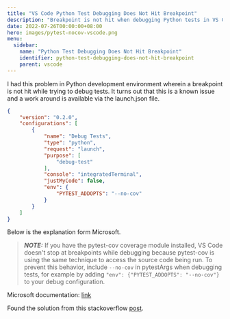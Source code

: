 ```yaml
---
title: "VS Code Python Test Debugging Does Not Hit Breakpoint"
description: "Breakpoint is not hit when debugging Python tests in VS Code"
date: 2022-07-26T00:00:00+08:00
hero: images/pytest-nocov-vscode.png
menu:
  sidebar:
    name: "Python Test Debugging Does Not Hit Breakpoint"
    identifier: python-test-debugging-does-not-hit-breakpoint
    parent: vscode
---
```


I had this problem in Python development environment wherein a breakpoint is not
hit while trying to debug tests. It turns out that this is a known issue and a
work around is available via the launch.json file.

```json
{
    "version": "0.2.0",
    "configurations": [
        {
            "name": "Debug Tests",
            "type": "python",
            "request": "launch",
            "purpose": [
                "debug-test"
            ],
            "console": "integratedTerminal",
            "justMyCode": false,
            "env": {
                "PYTEST_ADDOPTS": "--no-cov"
            }
        }
    ]
}
```

Below is the explanation form Microsoft.

> ***NOTE:*** If you have the pytest-cov coverage module installed, VS Code
doesn't stop at breakpoints while debugging because pytest-cov is using the same
technique to access the source code being run. To prevent this behavior, include
`--no-cov` in pytestArgs when debugging tests, for example by adding
`"env": {"PYTEST_ADDOPTS": "--no-cov"}` to your debug configuration.

Microsoft documentation: [link](https://code.visualstudio.com/docs/python/testing#_pytest-configuration-settings)

Found the solution from this stackoverflow [post](https://stackoverflow.com/a/67185092/4097451).
